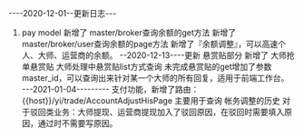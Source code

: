 
----2020-12-01--更新日志---
1. pay model
   新增了 master/broker查询余额的get方法
   新增了 master/broker/user查询余额的page方法
   新增了『余额调整』，可以高速个人、大师、运营商的余额。
--2020-12-13----更新
  悬赏贴部分
  新增了 大师抢单悬赏贴
         大师处理中悬赏贴list方式查询
  未完成悬赏贴的get增加了参数master_id，可以查询出来针对某一个大师的所有回复，适用于前端工作台。
---2021-01-04---------
  支付功能，新增了路由：  {{host}}/yi/trade/AccountAdjustHisPage   主要用于查询 帐务调整的历史
  对于驳回类业务：大师提现、运营商提现加入了驳回原因，在驳回时需要填入原因，通过时不需要写原因。



